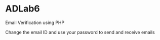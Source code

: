 # ADLab6
Email Verification using PHP

Change the email ID and use your password to send and receive emails

